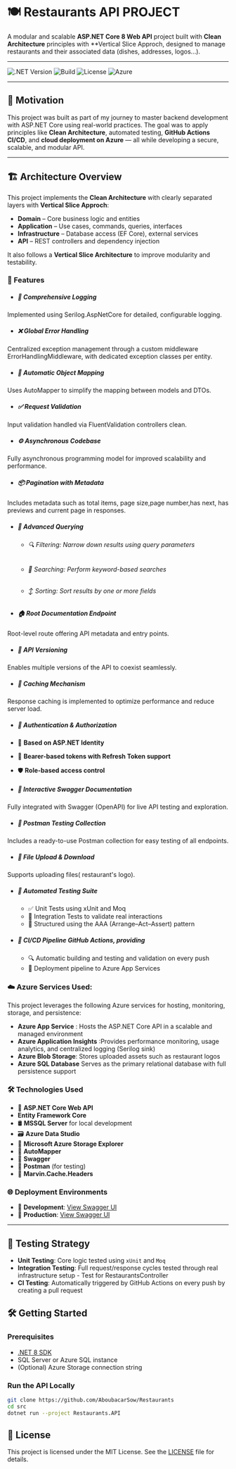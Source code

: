 # 🍽️ Restaurants API PROJECT 

A modular and scalable **ASP.NET Core 8 Web API** project built with **Clean Architecture** principles with **Vertical Slice Approch, designed to manage restaurants and their associated data (dishes, addresses, logos...).

---

![.NET Version](https://img.shields.io/badge/.NET-8.0-blue)
![Build](https://github.com/AboubacarSow/Restaurants/actions/workflows/dotnet.yml/badge.svg)
![License](https://img.shields.io/github/license/AboubacarSow/Restaurants)
![Azure](https://img.shields.io/badge/Deployed-Azure-blue)

---

## 🎯 Motivation

This project was built as part of my journey to master backend development with ASP.NET Core using real-world practices. The goal was to apply principles like **Clean Architecture**, automated testing, **GitHub Actions CI/CD**, and **cloud deployment on Azure** — all while developing a secure, scalable, and modular API.

---

## 🏗️ Architecture Overview

This project implements the **Clean Architecture** with clearly separated layers with **Vertical Slice Approch**:

- **Domain** – Core business logic and entities
- **Application** – Use cases, commands, queries, interfaces
- **Infrastructure** – Database access (EF Core), external services
- **API** – REST controllers and dependency injection

It also follows a **Vertical Slice Architecture** to improve modularity and testability.


### 🚀 Features

- ##### 📝 Comprehensive Logging
Implemented using Serilog.AspNetCore for detailed, configurable logging.

- ##### ❌ Global Error Handling
Centralized exception management through a custom middleware ErrorHandlingMiddleware, with dedicated exception classes per entity.

- ##### 🔄 Automatic Object Mapping
Uses AutoMapper to simplify the mapping between models and DTOs.

- ##### ✅ Request Validation
Input validation handled via FluentValidation controllers clean.

- ##### ⚙️ Asynchronous Codebase
Fully asynchronous programming model for improved scalability and performance.

- ##### 📦 Pagination with Metadata
Includes metadata such as total items, page size,page number,has next, has previews and current page in responses.

- ##### 🎯 Advanced Querying
  - ###### 🔍 Filtering: Narrow down results using query parameters

  - ###### 🧠 Searching: Perform keyword-based searches

  - ###### ↕️ Sorting: Sort results by one or more fields

  
- ##### 🏠 Root Documentation Endpoint
Root-level route offering API metadata and entry points.

- ##### 🧬 API Versioning
Enables multiple versions of the API to coexist seamlessly.

- ##### 🧠 Caching Mechanism
Response caching is implemented to optimize performance and reduce server load.


- ##### 🔐 Authentication & Authorization
- 👤 **Based on ASP.NET Identity**

- 🧾 **Bearer-based tokens with Refresh Token support**

- 🛡️ **Role-based access control**

- ##### 📘 Interactive Swagger Documentation
Fully integrated with Swagger (OpenAPI) for live API testing and exploration.

- ##### 🧪 Postman Testing Collection
Includes a ready-to-use Postman collection for easy testing of all endpoints.

- ##### 📁 File Upload & Download
Supports uploading files( restaurant's logo).

- ##### 🧪 Automated Testing Suite
    - ✅ Unit Tests using xUnit and Moq
    - 🔁 Integration Tests to validate real interactions
    - 🧪 Structured using the AAA (Arrange–Act–Assert) pattern

- ##### 🔄 CI/CD Pipeline GitHub Actions, providing
    - 🔍 Automatic building and testing and validation on every push
    - 🚀 Deployment pipeline to Azure App Services



### ☁️ Azure Services Used:
This project leverages the following Azure services for hosting, monitoring, storage, and persistence:

- **Azure App Service**	: Hosts the ASP.NET Core API in a scalable and managed environment
- **Azure Application Insights** :Provides performance monitoring, usage analytics, and centralized logging (Serilog sink)
- **Azure Blob Storage**: Stores uploaded assets such as restaurant logos
- **Azure SQL Database** Serves as the primary relational database with full persistence support



### 🛠️ Technologies Used
- 🧱 **ASP.NET Core Web API**
-  **Entity Framework Core**
- 🛢️ **MSSQL Server** for local development
- 🗃️ **Azure Data Studio**
- 📁 **Microsoft Azure Storage Explorer**
- 🔄 **AutoMapper**
- 📘 **Swagger**
- 🧪 **Postman** (for testing)
- 🧠 **Marvin.Cache.Headers**



### 🌐 Deployment Environments

- 🔧 **Development**: [View Swagger UI](https://restaurants-api-development-ewa8a2hxcvaggxau.polandcentral-01.azurewebsites.net/swagger/index.html)
- 🚀 **Production**: [View Swagger UI](https://restaurants-api-prod-abe7atcef8era0d9.polandcentral-01.azurewebsites.net/swagger/index.html)

---

## 🧪 Testing Strategy

- **Unit Testing**: Core logic tested using `xUnit` and `Moq`
- **Integration Testing**: Full request/response cycles tested through real infrastructure setup - Test for RestaurantsController
- **CI Testing**: Automatically triggered by GitHub Actions on every push by creating a pull request


## 🛠️ Getting Started

### Prerequisites
- [.NET 8 SDK](https://dotnet.microsoft.com/download/dotnet/8.0)
- SQL Server or Azure SQL instance
- (Optional) Azure Storage connection string

### Run the API Locally

```bash
git clone https://github.com/AboubacarSow/Restaurants
cd src
dotnet run --project Restaurants.API
```
## 📄 License

This project is licensed under the MIT License. See the [LICENSE](LICENSE.txt) file for details.
